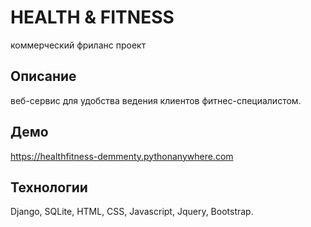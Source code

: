 # HEALTH & FITNESS

коммерческий фриланс проект

## Описание

веб-сервис для удобства ведения клиентов фитнес-специалистом.

## Демо

https://healthfitness-demmenty.pythonanywhere.com

## Технологии

Django, SQLite, HTML, CSS, Javascript, Jquery, Bootstrap.
